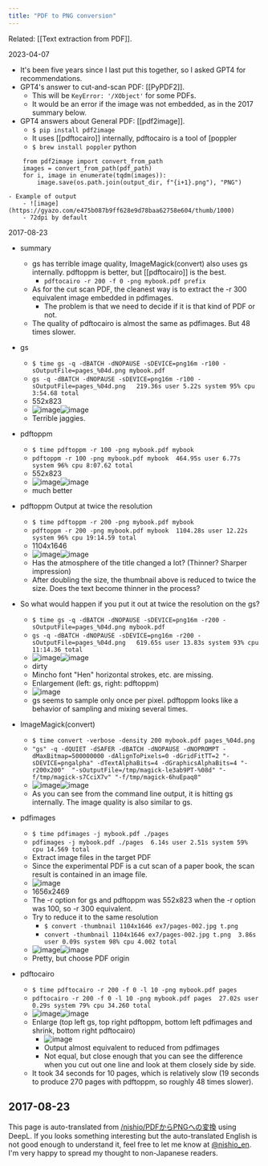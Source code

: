 ```yaml
---
title: "PDF to PNG conversion"
---
```


Related: [[Text extraction from PDF]].

2023-04-07
- It's been five years since I last put this together, so I asked GPT4 for recommendations.
- GPT4's answer to cut-and-scan PDF: [[PyPDF2]].
    - This will be `KeyError: '/XObject'` for some PDFs.
    - It would be an error if the image was not embedded, as in the 2017 summary below.
- GPT4 answers about General PDF: [[pdf2image]].
    - `$ pip install pdf2image`
    - It uses [[pdftocairo]] internally, pdftocairo is a tool of [poppler
    - `$ brew install poppler`
python

```
    from pdf2image import convert_from_path
    images = convert_from_path(pdf_path)
    for i, image in enumerate(tqdm(images)):
        image.save(os.path.join(output_dir, f"{i+1}.png"), "PNG")
```

    - Example of output
        - ![image](https://gyazo.com/e475b087b9ff628e9d78baa62758e604/thumb/1000)
        - 72dpi by default

2017-08-23
- summary
    - gs has terrible image quality, ImageMagick(convert) also uses gs internally. pdftoppm is better, but [[pdftocairo]] is the best.
        - `pdftocairo -r 200 -f 0 -png mybook.pdf prefix`
    - As for the cut scan PDF, the cleanest way is to extract the -r 300 equivalent image embedded in pdfimages.
        - The problem is that we need to decide if it is that kind of PDF or not.
    - The quality of pdftocairo is almost the same as pdfimages. But 48 times slower.

- gs
    - `$ time gs -q -dBATCH -dNOPAUSE -sDEVICE=png16m -r100 -sOutputFile=pages_%04d.png mybook.pdf`
    - `gs -q -dBATCH -dNOPAUSE -sDEVICE=png16m -r100 -sOutputFile=pages_%04d.png   219.36s user 5.22s system 95% cpu 3:54.68 total`
    - 552x823
    - ![image](https://gyazo.com/c9f7451a31da4c565fd3ef0b10f784bf/thumb/1000)![image](https://gyazo.com/307ffe755412681e1de74d138b4b2832/thumb/1000)
    - Terrible jaggies.

- pdftoppm
    - `$ time pdftoppm -r 100 -png mybook.pdf mybook`
    - `pdftoppm -r 100 -png mybook.pdf mybook  464.95s user 6.77s system 96% cpu 8:07.62 total`
    - 552x823
    - ![image](https://gyazo.com/cfda2fb38aebcfdc7cbc6d6de3b34303/thumb/1000)![image](https://gyazo.com/6e07e92a8638865780d6aa54dc2cb3cf/thumb/1000)
    - much better

- pdftoppm Output at twice the resolution
    - `$ time pdftoppm -r 200 -png mybook.pdf mybook`
    - `pdftoppm -r 200 -png mybook.pdf mybook  1104.28s user 12.22s system 96% cpu 19:14.59 total`
    - 1104x1646
    - ![image](https://gyazo.com/790a870887bba282ad6bb12d1d869bff/thumb/1000)![image](https://gyazo.com/4e31fcad5aba227fc490bf350a00f962/thumb/1000)
    - Has the atmosphere of the title changed a lot? (Thinner? Sharper impression)
    - After doubling the size, the thumbnail above is reduced to twice the size. Does the text become thinner in the process?

- So what would happen if you put it out at twice the resolution on the gs?
    - `$ time gs -q -dBATCH -dNOPAUSE -sDEVICE=png16m -r200 -sOutputFile=pages_%04d.png mybook.pdf`
    - `gs -q -dBATCH -dNOPAUSE -sDEVICE=png16m -r200 -sOutputFile=pages_%04d.png   619.65s user 13.83s system 93% cpu 11:14.36 total`
    - ![image](https://gyazo.com/9ce844ae4f2c48c58dcc300e916b0f1f/thumb/1000)![image](https://gyazo.com/39f68f800e536c4b268bda4213c5396c/thumb/1000)
    - dirty
    - Mincho font "Hen" horizontal strokes, etc. are missing.
    - Enlargement (left: gs, right: pdftoppm)
    - ![image](https://gyazo.com/7d3d0371af344c56ee8ce7ddfa66f05d/thumb/1000)
    - gs seems to sample only once per pixel. pdftoppm looks like a behavior of sampling and mixing several times.

- ImageMagick(convert)
    - `$ time convert -verbose -density 200 mybook.pdf pages_%04d.png`
    - `"gs" -q -dQUIET -dSAFER -dBATCH -dNOPAUSE -dNOPROMPT -dMaxBitmap=500000000 -dAlignToPixels=0 -dGridFitTT=2 "-sDEVICE=pngalpha" -dTextAlphaBits=4 -dGraphicsAlphaBits=4 "-r200x200"  "-sOutputFile=/tmp/magick-le3ab9PT-%08d" "-f/tmp/magick-s7CciX7v" "-f/tmp/magick-6huEpaq8"`
    - ![image](https://gyazo.com/9a73370c5cbcc45a1b740dc3e7f9267a/thumb/1000)![image](https://gyazo.com/c36f8d7fb55966b464c6397be100b506/thumb/1000)
    - As you can see from the command line output, it is hitting gs internally. The image quality is also similar to gs.

- pdfimages
    - `$ time pdfimages -j mybook.pdf ./pages`
    - `pdfimages -j mybook.pdf ./pages  6.14s user 2.51s system 59% cpu 14.569 total`
    - Extract image files in the target PDF
    - Since the experimental PDF is a cut scan of a paper book, the scan result is contained in an image file.
    - ![image](https://gyazo.com/112c27b96232c0d73b64c0c702265959/thumb/1000)
    - 1656x2469
    - The -r option for gs and pdftoppm was 552x823 when the -r option was 100, so -r 300 equivalent.
    - Try to reduce it to the same resolution
        - `$ convert -thumbnail 1104x1646 ex7/pages-002.jpg t.png`
        - `convert -thumbnail 1104x1646 ex7/pages-002.jpg t.png  3.86s user 0.09s system 98% cpu 4.002 total`
    - ![image](https://gyazo.com/ea73b2a3aefcc02a69a3ce949db11784/thumb/1000)![image](https://gyazo.com/317d4bf8891c5e1e60aa244cc5790c52/thumb/1000)
    - Pretty, but choose PDF origin

- pdftocairo
    - `$ time pdftocairo -r 200 -f 0 -l 10 -png mybook.pdf pages`
    - `pdftocairo -r 200 -f 0 -l 10 -png mybook.pdf pages  27.02s user 0.29s system 79% cpu 34.260 total`
    - ![image](https://gyazo.com/63792a9552169c1a0f71b15c69b10759/thumb/1000)![image](https://gyazo.com/8ec5f57781eea1a4e16f3ae8f118e26c/thumb/1000)
    - Enlarge (top left gs, top right pdftoppm, bottom left pdfimages and shrink, bottom right pdftocairo)
        - ![image](https://gyazo.com/3c493d7126c0692c284717ff2c536c19/thumb/1000)
        - Output almost equivalent to reduced from pdfimages
        - Not equal, but close enough that you can see the difference when you cut out one line and look at them closely side by side.
    - It took 34 seconds for 10 pages, which is relatively slow (19 seconds to produce 270 pages with pdftoppm, so roughly 48 times slower).

2017-08-23
---
This page is auto-translated from [/nishio/PDFからPNGへの変換](https://scrapbox.io/nishio/PDFからPNGへの変換) using DeepL. If you looks something interesting but the auto-translated English is not good enough to understand it, feel free to let me know at [@nishio_en](https://twitter.com/nishio_en). I'm very happy to spread my thought to non-Japanese readers.